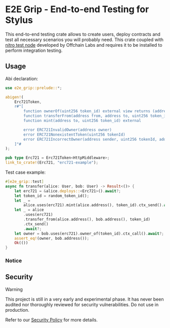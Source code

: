 # E2E Grip - End-to-end Testing for Stylus

This end-to-end testing crate allows to create users, deploy contracts and
test all necessary scenarios you will probably need. This crate coupled with
[nitro test node](https://github.com/OffchainLabs/nitro-testnode) developed
by Offchain Labs and requires it to be installed to perform integration testing.

## Usage

Abi declaration:
```rust
use e2e_grip::prelude::*;

abigen!(
    Erc721Token,
    r#"[
        function ownerOf(uint256 token_id) external view returns (address)
        function transferFrom(address from, address to, uint256 token_id) external
        function mint(address to, uint256 token_id) external

        error ERC721InvalidOwner(address owner)
        error ERC721NonexistentToken(uint256 tokenId)
        error ERC721IncorrectOwner(address sender, uint256 tokenId, address owner)
    ]"#
);

pub type Erc721 = Erc721Token<HttpMiddleware>;
link_to_crate!(Erc721, "erc721-example");
```

Test case example:
```rust
#[e2e_grip::test]
async fn transfer(alice: User, bob: User) -> Result<()> {
    let erc721 = &alice.deploys::<Erc721>().await?;
    let token_id = random_token_id();
    let _ =
        alice.uses(erc721).mint(alice.address(), token_id).ctx_send().await?;
    let _ = alice
        .uses(erc721)
        .transfer_from(alice.address(), bob.address(), token_id)
        .ctx_send()
        .await?;
    let owner = bob.uses(erc721).owner_of(token_id).ctx_call().await?;
    assert_eq!(owner, bob.address());
    Ok(())
}
```

### Notice

[code of conduct]: ../../CODE_OF_CONDUCT.md

[contribution guidelines]: ../../CONTRIBUTING.md

## Security

> [!WARNING]
> This project is still in a very early and experimental phase. It has never
> been audited nor thoroughly reviewed for security vulnerabilities. Do not use
> in production.

Refer to our [Security Policy](../../SECURITY.md) for more details.
